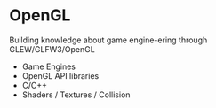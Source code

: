 # OpenGL
Building knowledge about game engine-ering through GLEW/GLFW3/OpenGL

- Game Engines
- OpenGL API libraries
- C/C++
- Shaders / Textures / Collision
